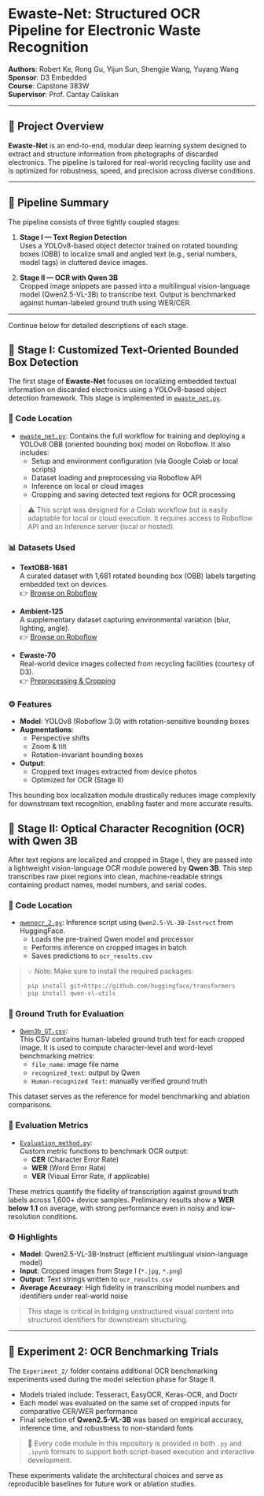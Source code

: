 # Ewaste-Net: Structured OCR Pipeline for Electronic Waste Recognition

**Authors**: Robert Ke, Rong Gu, Yijun Sun, Shengjie Wang, Yuyang Wang  
**Sponsor**: D3 Embedded  
**Course**: Capstone 383W  
**Supervisor**: Prof. Cantay Caliskan  

---

## 🔗 Project Overview

**Ewaste-Net** is an end-to-end, modular deep learning system designed to extract and structure information from photographs of discarded electronics. The pipeline is tailored for real-world recycling facility use and is optimized for robustness, speed, and precision across diverse conditions.

---

## 🔄 Pipeline Summary

The pipeline consists of three tightly coupled stages:

1. **Stage I — Text Region Detection**  
   Uses a YOLOv8-based object detector trained on rotated bounding boxes (OBB) to localize small and angled text (e.g., serial numbers, model tags) in cluttered device images.

2. **Stage II — OCR with Qwen 3B**  
   Cropped image snippets are passed into a multilingual vision-language model (Qwen2.5-VL-3B) to transcribe text. Output is benchmarked against human-labeled ground truth using WER/CER.

---

Continue below for detailed descriptions of each stage.



## 🚀 Stage I: Customized Text-Oriented Bounded Box Detection

The first stage of **Ewaste-Net** focuses on localizing embedded textual information on discarded electronics using a YOLOv8-based object detection framework. This stage is implemented in [`ewaste_net.py`](./ewaste_net.py).

### 📂 Code Location

- [`ewaste_net.py`](./ewaste_net.py): Contains the full workflow for training and deploying a YOLOv8 OBB (oriented bounding box) model on Roboflow. It also includes:
  - Setup and environment configuration (via Google Colab or local scripts)
  - Dataset loading and preprocessing via Roboflow API
  - Inference on local or cloud images
  - Cropping and saving detected text regions for OCR processing

> ⚠️ This script was designed for a Colab workflow but is easily adaptable for local or cloud execution. It requires access to Roboflow API and an Inference server (local or hosted).

### 📊 Datasets Used

- **TextOBB-1681**  
  A curated dataset with 1,681 rotated bounding box (OBB) labels targeting embedded text on devices.  
  👉 [Browse on Roboflow](https://app.roboflow.com/d3ewastedataset/d3-merged-dataset-obb-only/browse?queryText=&pageSize=50&startingIndex=0&browseQuery=true)

- **Ambient-125**  
  A supplementary dataset capturing environmental variation (blur, lighting, angle).  
  👉 [Browse on Roboflow](https://app.roboflow.com/dscc391-aqjzv/d3-ocr-ambient/3)

- **Ewaste-70**  
  Real-world device images collected from recycling facilities (courtesy of D3).  
  👉 [Preprocessing & Cropping](https://app.roboflow.com/d3ewastedataset/d3-ewaste-dataset/generate/preprocessing)

### ⚙️ Features

- **Model**: YOLOv8 (Roboflow 3.0) with rotation-sensitive bounding boxes
- **Augmentations**:
  - Perspective shifts
  - Zoom & tilt
  - Rotation-invariant bounding boxes
- **Output**:
  - Cropped text images extracted from device photos
  - Optimized for OCR (Stage II)

This bounding box localization module drastically reduces image complexity for downstream text recognition, enabling faster and more accurate results.

## 🧠 Stage II: Optical Character Recognition (OCR) with Qwen 3B

After text regions are localized and cropped in Stage I, they are passed into a lightweight vision-language OCR module powered by **Qwen 3B**. This step transcribes raw pixel regions into clean, machine-readable strings containing product names, model numbers, and serial codes.

### 📂 Code Location

- [`qwenocr_2.py`](./qwenocr_2.py): Inference script using `Qwen2.5-VL-3B-Instruct` from HuggingFace.
  - Loads the pre-trained Qwen model and processor
  - Performs inference on cropped images in batch
  - Saves predictions to `ocr_results.csv`

> 💡 Note: Make sure to install the required packages:
> ```bash
> pip install git+https://github.com/huggingface/transformers
> pip install qwen-vl-utils
> ```

### 📑 Ground Truth for Evaluation

- [`Qwen3b_GT.csv`](./Qwen3b_GT.csv):  
  This CSV contains human-labeled ground truth text for each cropped image. It is used to compute character-level and word-level benchmarking metrics:
  - `file_name`: image file name
  - `recognized_text`: output by Qwen
  - `Human-recognized Text`: manually verified ground truth

This dataset serves as the reference for model benchmarking and ablation comparisons.

### 📏 Evaluation Metrics

- [`Evaluation_method.py`](./Evaluation_method.py):  
  Custom metric functions to benchmark OCR output:
  - **CER** (Character Error Rate)
  - **WER** (Word Error Rate)
  - **VER** (Visual Error Rate, if applicable)

These metrics quantify the fidelity of transcription against ground truth labels across 1,600+ device samples. Preliminary results show a **WER below 1.1** on average, with strong performance even in noisy and low-resolution conditions.

### ⚙️ Highlights

- **Model**: Qwen2.5-VL-3B-Instruct (efficient multilingual vision-language model)
- **Input**: Cropped images from Stage I (`*.jpg`, `*.png`)
- **Output**: Text strings written to `ocr_results.csv`
- **Average Accuracy**: High fidelity in transcribing model numbers and identifiers under real-world noise

> This stage is critical in bridging unstructured visual content into structured identifiers for downstream structuring.

---

## 🧪 Experiment 2: OCR Benchmarking Trials

The `Experiment_2/` folder contains additional OCR benchmarking experiments used during the model selection phase for Stage II.

- Models trialed include: Tesseract, EasyOCR, Keras-OCR, and Doctr
- Each model was evaluated on the same set of cropped inputs for comparative CER/WER performance
- Final selection of **Qwen2.5-VL-3B** was based on empirical accuracy, inference time, and robustness to non-standard fonts

> 🔁 Every code module in this repository is provided in both `.py` and `.ipynb` formats to support both script-based execution and interactive development.

These experiments validate the architectural choices and serve as reproducible baselines for future work or ablation studies.



